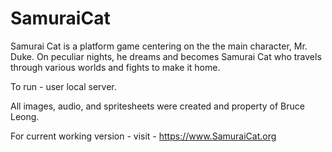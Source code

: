 # SamuraiCat
Samurai Cat is a platform game centering on the the main character, Mr. Duke. On peculiar nights, he dreams and becomes Samurai Cat who travels through various worlds and fights to make it home.

To run - user local server.

All images, audio, and spritesheets were created and property of Bruce Leong.

For current working version - visit - https://www.SamuraiCat.org

